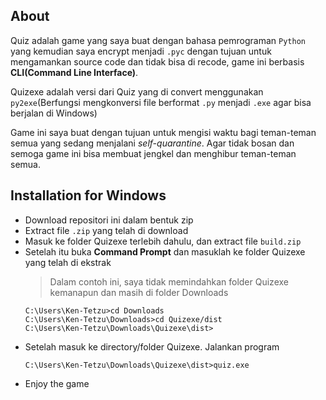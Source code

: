 ## About
Quiz adalah game yang saya buat dengan bahasa pemrograman `Python` yang kemudian saya encrypt menjadi `.pyc` dengan tujuan untuk mengamankan source code dan tidak bisa di recode, game ini berbasis **CLI(Command Line Interface)**.

Quizexe adalah versi dari Quiz yang di convert menggunakan `py2exe`(Berfungsi mengkonversi file berformat `.py` menjadi `.exe` agar bisa berjalan di Windows)

Game ini saya buat dengan tujuan untuk mengisi waktu bagi teman-teman semua yang sedang menjalani _self-quarantine_. Agar tidak bosan dan semoga game ini bisa membuat jengkel dan menghibur teman-teman semua.

## Installation for Windows
* Download  repositori ini dalam bentuk zip
* Extract file `.zip` yang telah di download
* Masuk ke folder Quizexe terlebih dahulu, dan extract file `build.zip`
* Setelah itu buka **Command Prompt** dan masuklah ke folder Quizexe yang telah di ekstrak
    > Dalam contoh ini, saya tidak memindahkan folder Quizexe kemanapun dan masih di folder Downloads
    ```
    C:\Users\Ken-Tetzu>cd Downloads
    C:\Users\Ken-Tetzu\Downloads>cd Quizexe/dist
    C:\Users\Ken-Tetzu\Downloads\Quizexe\dist>
    ```
* Setelah masuk ke directory/folder Quizexe. Jalankan program
    ```
    C:\Users\Ken-Tetzu\Downloads\Quizexe\dist>quiz.exe
    ```
* Enjoy the game